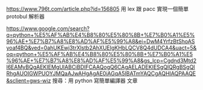 https://www.796t.com/article.php?id=156805
用 lex 跟 pacc 實現一個簡單 protobul 解析器

https://www.google.com/search?q=python+%E5%AF%AB%E4%B8%80%E5%80%8B+%E7%B0%A1%E5%96%AE+%E7%B7%A8%E8%AD%AF%E5%99%A8&ei=DwM4YrfzBtShoASyoaf4BQ&ved=0ahUKEwj3trXlstb2AhXUEIgKHbLQCV8Q4dUDCA4&uact=5&oq=python+%E5%AF%AB%E4%B8%80%E5%80%8B+%E7%B0%A1%E5%96%AE+%E7%B7%A8%E8%AD%AF%E5%99%A8&gs_lcp=Cgdnd3Mtd2l6EAMyBQgAEKIEMgUIABCiBDIFCAAQogQ6CAgAELADEKIESgQIQRgBSgQIRhgAUOIGWPUOYJMQaAJwAHgAgAE0iAGqA5IBATmYAQCgAQHIAQPAAQE&sclient=gws-wiz
搜尋：用 python 寫簡單編譯器 文章
